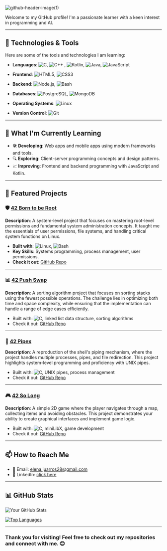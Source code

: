 ![github-header-image(1)](https://github.com/user-attachments/assets/b978317d-c525-4b5c-b028-eaf3b7854ca7)

Welcome to my GitHub profile! I'm a passionate learner with a keen interest in programming and AI.

---

## 🔧 Technologies & Tools

Here are some of the tools and technologies I am learning:

- **Languages**: ![C](https://img.shields.io/badge/-C-A8B9CC?logo=c&logoColor=ffffff&style=flat-square), ![C++](https://img.shields.io/badge/-C++-00599C?logo=c%2B%2B&logoColor=ffffff&style=flat-square) , ![Kotlin](https://img.shields.io/badge/-Kotlin-0095D5?logo=kotlin&logoColor=ffffff&style=flat-square), ![Java](https://img.shields.io/badge/-Java-007396?logo=java&logoColor=ffffff&style=flat-square), ![JavaScript](https://img.shields.io/badge/-JavaScript-F7DF1E?logo=javascript&logoColor=000000&style=flat-square)

- **Frontend**: ![HTML5](https://img.shields.io/badge/-HTML5-E34F26?logo=html5&logoColor=ffffff&style=flat-square), ![CSS3](https://img.shields.io/badge/-CSS3-1572B6?logo=css3&logoColor=ffffff&style=flat-square)

- **Backend**: ![Node.js](https://img.shields.io/badge/-Node.js-339933?logo=node.js&logoColor=ffffff&style=flat-square), ![Bash](https://img.shields.io/badge/-Bash-4EAA25?logo=gnu-bash&logoColor=ffffff&style=flat-square)
- **Databases**: ![PostgreSQL](https://img.shields.io/badge/-PostgreSQL-336791?logo=postgresql&logoColor=ffffff&style=flat-square), ![MongoDB](https://img.shields.io/badge/-MongoDB-47A248?logo=mongodb&logoColor=ffffff&style=flat-square)
- **Operating Systems**: ![Linux](https://img.shields.io/badge/-Linux-FCC624?logo=linux&logoColor=000000&style=flat-square)
- **Version Control**: ![Git](https://img.shields.io/badge/-Git-F05032?logo=git&logoColor=ffffff&style=flat-square)


---

## 🌱 What I'm Currently Learning

- 🛠️ **Developing**: Web apps and mobile apps using modern frameworks and tools.
- 🔍 **Exploring**: Client-server programming concepts and design patterns.
- 📈 **Improving**: Frontend and backend programming with JavaScript and Kotlin.

---

## 🚀 Featured Projects

### 🛡️ [42 Born to be Root](https://github.com/yourusername/42-born-to-be-root)
**Description**: A system-level project that focuses on mastering root-level permissions and fundamental system administration concepts. It taught me the essentials of user permissions, file systems, and handling critical system functions on Linux.

- **Built with**: ![Linux](https://img.shields.io/badge/-Linux-FCC624?logo=linux&logoColor=000000&style=flat-square), ![Bash](https://img.shields.io/badge/-Bash-4EAA25?logo=gnu-bash&logoColor=ffffff&style=flat-square)
- **Key Skills**: Systems programming, process management, user permissions.
- **Check it out**: [GitHub Repo](https://github.com/Eleee28/42-Born2beRoot)

---

### 📊 [42 Push Swap](https://github.com/yourusername/42-push-swap)
**Description**: A sorting algorithm project that focuses on sorting stacks using the fewest possible operations. The challenge lies in optimizing both time and space complexity, while ensuring that the implementation can handle a range of edge cases efficiently.
- Built with: ![C](https://img.shields.io/badge/-C-A8B9CC?logo=c&logoColor=ffffff&style=flat-square), linked list data structure, sorting algorithms
- Check it out: [GitHub Repo](https://github.com/Eleee28/42-push-swap)

---

### 🔗 [42 Pipex](https://github.com/yourusername/42-pipex)
**Description**: A reproduction of the shell's piping mechanism, where the project handles multiple processes, pipes, and file redirection. This project highlights system-level programming and proficiency with UNIX pipes.
- Built with: ![C](https://img.shields.io/badge/-C-A8B9CC?logo=c&logoColor=ffffff&style=flat-square), UNIX pipes, process management
- Check it out: [GitHub Repo](https://github.com/Eleee28/42-pipex)

---

### 🎮 [42 So Long](https://github.com/yourusername/42-so-long)
**Description**: A simple 2D game where the player navigates through a map, collecting items and avoiding obstacles. This project demonstrates your ability to create graphical interfaces and implement game logic.
- Built with: ![C](https://img.shields.io/badge/-C-A8B9CC?logo=c&logoColor=ffffff&style=flat-square), miniLibX, game development
- Check it out: [GitHub Repo](https://github.com/Eleee28/42-so-long)

---

[//]: # (## 🏆 Achievements & Certifications)

<!-- - 🎓 Completed [Course Name] on [Platform]
- 🥇 Top 10% in [Coding Competition Name]
- 📜 Certified in [Technology] by [Organization]

--- -->

## 📫 How to Reach Me

- 📧 Email: [elena.juarros28@gmail.com](mailto:elena.juarros28@gmail.com)
- 💼 LinkedIn: [click here](https://www.linkedin.com/in/elena-juarros/)
<!-- - 🌐 Portfolio: [Your Portfolio Website](https://yourportfolio.com) -->

---

## 📊 GitHub Stats

![Your GitHub Stats](https://github-readme-stats.vercel.app/api?username=eleee28&show_icons=true&theme=tokyonight)

[![Top Languages](https://github-readme-stats.vercel.app/api/top-langs/?username=eleee28&layout=compact&theme=tokyonight)](https://github.com/eleee28)

---

### Thank you for visiting! Feel free to check out my repositories and connect with me. 😊
